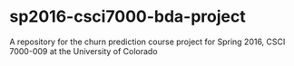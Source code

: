 # sp2016-csci7000-bda-project
A repository for the churn prediction course project for Spring 2016, CSCI 7000-009 at the University of Colorado
